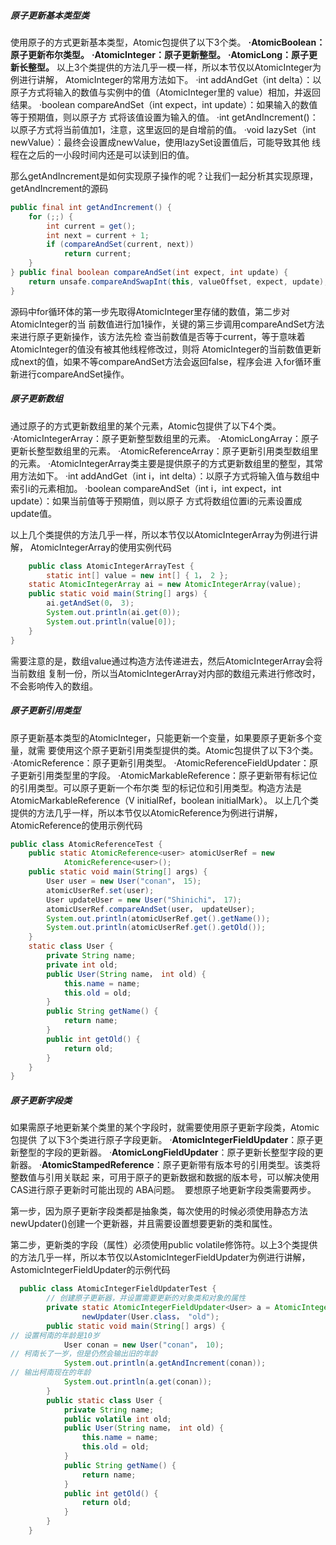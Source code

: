 ##### 原子更新基本类型类

使用原子的方式更新基本类型，Atomic包提供了以下3个类。
**·AtomicBoolean：原子更新布尔类型。**
**·AtomicInteger：原子更新整型。**
**·AtomicLong：原子更新长整型。**
以上3个类提供的方法几乎一模一样，所以本节仅以AtomicInteger为例进行讲解，
AtomicInteger的常用方法如下。
·int addAndGet（int delta）：以原子方式将输入的数值与实例中的值（AtomicInteger里的
value）相加，并返回结果。
·boolean compareAndSet（int expect，int update）：如果输入的数值等于预期值，则以原子方
式将该值设置为输入的值。
·int getAndIncrement()：以原子方式将当前值加1，注意，这里返回的是自增前的值。
·void lazySet（int newValue）：最终会设置成newValue，使用lazySet设置值后，可能导致其他
线程在之后的一小段时间内还是可以读到旧的值。

​	那么getAndIncrement是如何实现原子操作的呢？让我们一起分析其实现原理，
getAndIncrement的源码

```java
public final int getAndIncrement() {
    for (;;) {
        int current = get();
        int next = current + 1;
        if (compareAndSet(current, next))
            return current;
    }
} public final boolean compareAndSet(int expect, int update) {
    return unsafe.compareAndSwapInt(this, valueOffset, expect, update);
}
```

​	源码中for循环体的第一步先取得AtomicInteger里存储的数值，第二步对AtomicInteger的当
前数值进行加1操作，关键的第三步调用compareAndSet方法来进行原子更新操作，该方法先检
查当前数值是否等于current，等于意味着AtomicInteger的值没有被其他线程修改过，则将
AtomicInteger的当前数值更新成next的值，如果不等compareAndSet方法会返回false，程序会进
入for循环重新进行compareAndSet操作。

##### **原子更新数组**

通过原子的方式更新数组里的某个元素，Atomic包提供了以下4个类。
·AtomicIntegerArray：原子更新整型数组里的元素。
·AtomicLongArray：原子更新长整型数组里的元素。
·AtomicReferenceArray：原子更新引用类型数组里的元素。
·AtomicIntegerArray类主要是提供原子的方式更新数组里的整型，其常用方法如下。
·int addAndGet（int i，int delta）：以原子方式将输入值与数组中索引i的元素相加。
·boolean compareAndSet（int i，int expect，int update）：如果当前值等于预期值，则以原子
方式将数组位置i的元素设置成update值。

​	以上几个类提供的方法几乎一样，所以本节仅以AtomicIntegerArray为例进行讲解，
AtomicIntegerArray的使用实例代码

```java
    public class AtomicIntegerArrayTest {
        static int[] value = new int[] { 1， 2 };
    static AtomicIntegerArray ai = new AtomicIntegerArray(value);
    public static void main(String[] args) {
        ai.getAndSet(0， 3);
        System.out.println(ai.get(0));
        System.out.println(value[0]);
    }
}
```

​	需要注意的是，数组value通过构造方法传递进去，然后AtomicIntegerArray会将当前数组
复制一份，所以当AtomicIntegerArray对内部的数组元素进行修改时，不会影响传入的数组。

##### **原子更新引用类型**

​	原子更新基本类型的AtomicInteger，只能更新一个变量，如果要原子更新多个变量，就需
要使用这个原子更新引用类型提供的类。Atomic包提供了以下3个类。
·AtomicReference：原子更新引用类型。
·AtomicReferenceFieldUpdater：原子更新引用类型里的字段。
·AtomicMarkableReference：原子更新带有标记位的引用类型。可以原子更新一个布尔类
型的标记位和引用类型。构造方法是AtomicMarkableReference（V initialRef，boolean
initialMark）。
​	以上几个类提供的方法几乎一样，所以本节仅以AtomicReference为例进行讲解，
AtomicReference的使用示例代码

```java
public class AtomicReferenceTest {
    public static AtomicReference<user> atomicUserRef = new
            AtomicReference<user>();
    public static void main(String[] args) {
        User user = new User("conan"， 15);
        atomicUserRef.set(user);
        User updateUser = new User("Shinichi"， 17);
        atomicUserRef.compareAndSet(user， updateUser);
        System.out.println(atomicUserRef.get().getName());
        System.out.println(atomicUserRef.get().getOld());
    }
    static class User {
        private String name;
        private int old;
        public User(String name， int old) {
            this.name = name;
            this.old = old;
        }
        public String getName() {
            return name;
        }
        public int getOld() {
            return old;
        }
    }
}
```

##### 原子更新字段类

​	如果需原子地更新某个类里的某个字段时，就需要使用原子更新字段类，Atomic包提供
了以下3个类进行原子字段更新。
·**AtomicIntegerFieldUpdater**：原子更新整型的字段的更新器。
·**AtomicLongFieldUpdater**：原子更新长整型字段的更新器。
·**AtomicStampedReference**：原子更新带有版本号的引用类型。该类将整数值与引用关联起
来，可用于原子的更新数据和数据的版本号，可以解决使用CAS进行原子更新时可能出现的
ABA问题。
​	要想原子地更新字段类需要两步。

第一步，因为原子更新字段类都是抽象类，每次使用的时候必须使用静态方法newUpdater()创建一个更新器，并且需要设置想要更新的类和属性。

第二步，更新类的字段（属性）必须使用public volatile修饰符。以上3个类提供的方法几乎一样，所以本节仅以AstomicIntegerFieldUpdater为例进行讲解，AstomicIntegerFieldUpdater的示例代码

```java
  public class AtomicIntegerFieldUpdaterTest {
        // 创建原子更新器，并设置需要更新的对象类和对象的属性
        private static AtomicIntegerFieldUpdater<User> a = AtomicIntegerFieldUpdater.
                newUpdater(User.class， "old");
        public static void main(String[] args) {
// 设置柯南的年龄是10岁
            User conan = new User("conan"， 10);
// 柯南长了一岁，但是仍然会输出旧的年龄
            System.out.println(a.getAndIncrement(conan));
// 输出柯南现在的年龄
            System.out.println(a.get(conan));
        }
        public static class User {
            private String name;
            public volatile int old;
            public User(String name， int old) {
                this.name = name;
                this.old = old;
            }
            public String getName() {
                return name;
            }
            public int getOld() {
                return old;
            }
        }
    }
```